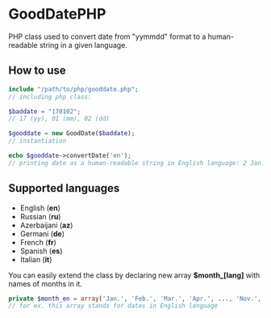 # GoodDatePHP
PHP class used to convert date from "yymmdd" format to a human-readable string in a given language.
## How to use
```php
include "/path/to/php/gooddate.php";
// including php class:

$baddate = "170102";
// 17 (yy), 01 (mm), 02 (dd) 

$gooddate = new GoodDate($baddate);
// instantiation

echo $gooddate->convertDate('en');
// printing date as a human-readable string in English language: 2 Jan. 2017
```
## Supported languages
<ul>
<li>English (<b>en</b>)</li>
<li>Russian (<b>ru</b>)</li>
<li>Azerbaijani (<b>az</b>)</li>
<li>Germani (<b>de</b>)</li>
<li>French (<b>fr</b>)</li>
<li>Spanish (<b>es</b>)</li>
<li>Italian (<b>it</b>)</li>
</ul>

You can easily extend the class by declaring new array <b>$month_[lang]</b> with names of months in it.
```php
private $month_en = array('Jan.', 'Feb.', 'Mar.', 'Apr.', ..., 'Nov.', 'Dec.');
// for ex. this array stands for dates in English language
```

